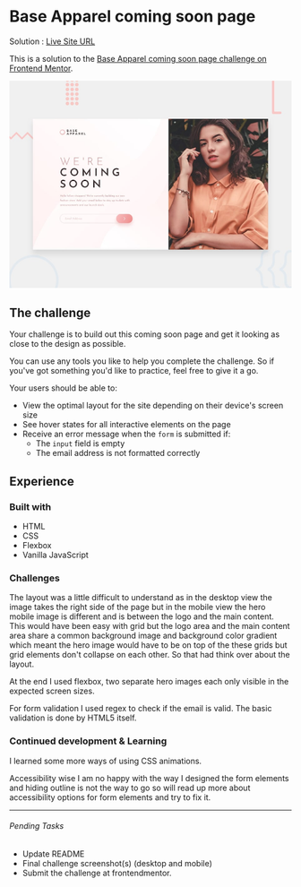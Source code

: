 # Base Apparel coming soon page

Solution : [Live Site URL](https://frontend-mentor-challenges-ecru.vercel.app/base-apparel-coming-soon/)

This is a solution to the [Base Apparel coming soon page challenge on Frontend Mentor](https://www.frontendmentor.io/challenges/base-apparel-coming-soon-page-5d46b47f8db8a7063f9331a0).

![Design preview for the Base Apparel coming soon page coding challenge](./design/desktop-preview.jpg)


## The challenge

Your challenge is to build out this coming soon page and get it looking as close to the design as possible.

You can use any tools you like to help you complete the challenge. So if you've got something you'd like to practice, feel free to give it a go.

Your users should be able to:

- View the optimal layout for the site depending on their device's screen size
- See hover states for all interactive elements on the page
- Receive an error message when the `form` is submitted if:
  - The `input` field is empty
  - The email address is not formatted correctly

## Experience

### Built with
 
 - HTML
 - CSS
 - Flexbox
 - Vanilla JavaScript

### Challenges
The layout was a little difficult to understand as in the desktop view the image  takes the right side of the page but in the mobile view the hero mobile image is different and is between the logo and the main content. This would have been easy with grid but the logo area and the main content area share a common background image and background color gradient which meant the hero image would have to be on top of the these grids but grid elements don't collapse on each other. So that had think over about the layout. 

At the end I used flexbox, two separate hero images each only visible in the expected screen sizes. 

For form validation I used regex to check if the email is valid. The basic validation is done by HTML5 itself. 

### Continued development & Learning

I learned some more ways of using CSS animations. 

Accessibility wise I am no happy with the way I designed the form elements and hiding outline is not the way to go so will read up more about accessibility options for form elements and try to fix it. 

---

###### Pending Tasks 

- Update README
- Final challenge screenshot(s) (desktop and mobile)
- Submit the challenge at frontendmentor.